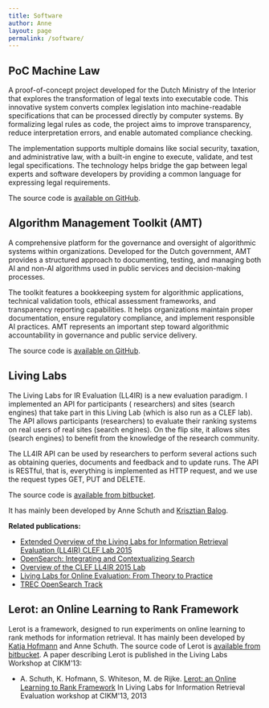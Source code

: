 ```yaml
---
title: Software
author: Anne
layout: page
permalink: /software/
---
```


## PoC Machine Law

A proof-of-concept project developed for the Dutch Ministry of the Interior that explores the transformation of legal
texts into executable code. This innovative system converts complex legislation into machine-readable specifications
that can be processed directly by computer systems. By formalizing legal rules as code, the project aims to improve
transparency, reduce interpretation errors, and enable automated compliance checking.

The implementation supports multiple domains like social security, taxation, and administrative law, with a built-in
engine to execute, validate, and test legal specifications. The technology helps bridge the gap between legal experts
and software developers by providing a common language for expressing legal requirements.

The source code is [available on GitHub](https://github.com/MinBZK/poc-machine-law).

## Algorithm Management Toolkit (AMT)

A comprehensive platform for the governance and oversight of algorithmic systems within organizations. Developed for the
Dutch government, AMT provides a structured approach to documenting, testing, and managing both AI and non-AI algorithms
used in public services and decision-making processes.

The toolkit features a bookkeeping system for algorithmic applications, technical validation tools, ethical assessment
frameworks, and transparency reporting capabilities. It helps organizations maintain proper documentation, ensure
regulatory compliance, and implement responsible AI practices. AMT represents an important step toward algorithmic
accountability in governance and public service delivery.

The source code is [available on GitHub](https://github.com/MinBZK/amt).

## Living Labs

The Living Labs for IR Evaluation (LL4IR) is a new evaluation paradigm. I implemented an API for participants (
researchers) and sites (search engines) that take part in this Living Lab (which is also run
as a CLEF lab). The API allows participants (researchers) to evaluate their ranking systems on real users of real
sites (search engines). On the flip site, it allows sites (search engines) to benefit from the knowledge of the research
community.

The LL4IR API can be used by researchers to perform several actions such as obtaining queries, documents and feedback
and to update runs. The API is RESTful, that is, everything is implemented as HTTP request, and we use the request types
GET, PUT and DELETE.

The source code is [available from bitbucket](https://bitbucket.org/living-labs/ll-api).

It has mainly been developed by Anne Schuth and [Krisztian Balog](http://krisztianbalog.com/).

**Related publications:**
- [Extended Overview of the Living Labs for Information Retrieval Evaluation (LL4IR) CLEF Lab 2015](/publications/schuth2015extended.html)
- [OpenSearch: Integrating and Contextualizing Search](/publications/schuth2015opensearch.html)
- [Overview of the CLEF LL4IR 2015 Lab](/publications/schuth2015overview.html)
- [Living Labs for Online Evaluation: From Theory to Practice](/talks/living-labs-for-online-evaluation-from-theory-to-p-2016.html)
- [TREC OpenSearch Track](/talks/trec-opensearch-2015.html)

## Lerot: an Online Learning to Rank Framework

Lerot is a framework, designed to run experiments on online learning to rank methods for information retrieval. It has
mainly been developed by [Katja Hofmann](http://khofm.wordpress.com/) and Anne Schuth.
The source code of Lerot is [available from bitbucket](https://bitbucket.org/ilps/lerot).
A paper describing Lerot is published in the Living Labs Workshop at CIKM'13:

- A. Schuth, K. Hofmann, S. Whiteson, M. de
  Rijke. [Lerot: an Online Learning to Rank Framework](/publications/schuth2013lerot.html)
  In Living Labs for Information Retrieval Evaluation workshop at CIKM'13, 2013
